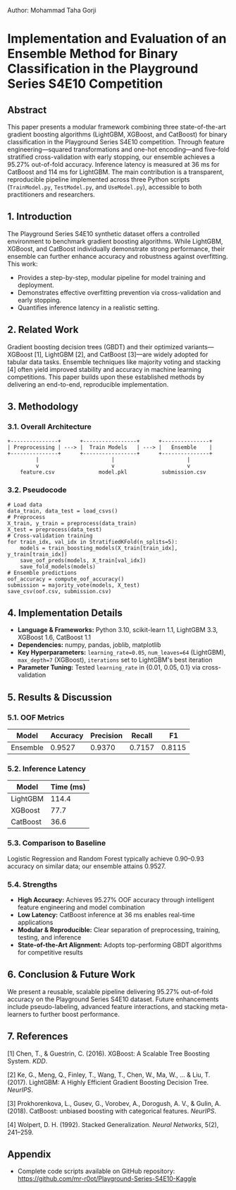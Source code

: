 Author: Mohammad Taha Gorji

# Implementation and Evaluation of an Ensemble Method for Binary Classification in the Playground Series S4E10 Competition

## Abstract

This paper presents a modular framework combining three state-of-the-art gradient boosting algorithms (LightGBM, XGBoost, and CatBoost) for binary classification in the Playground Series S4E10 competition. Through feature engineering—squared transformations and one-hot encoding—and five-fold stratified cross-validation with early stopping, our ensemble achieves a 95.27% out-of-fold accuracy. Inference latency is measured at 36 ms for CatBoost and 114 ms for LightGBM. The main contribution is a transparent, reproducible pipeline implemented across three Python scripts (`TrainModel.py`, `TestModel.py`, and `UseModel.py`), accessible to both practitioners and researchers.

## 1. Introduction

The Playground Series S4E10 synthetic dataset offers a controlled environment to benchmark gradient boosting algorithms. While LightGBM, XGBoost, and CatBoost individually demonstrate strong performance, their ensemble can further enhance accuracy and robustness against overfitting. This work:

* Provides a step-by-step, modular pipeline for model training and deployment.
* Demonstrates effective overfitting prevention via cross-validation and early stopping.
* Quantifies inference latency in a realistic setting.

## 2. Related Work

Gradient boosting decision trees (GBDT) and their optimized variants—XGBoost \[1], LightGBM \[2], and CatBoost \[3]—are widely adopted for tabular data tasks. Ensemble techniques like majority voting and stacking \[4] often yield improved stability and accuracy in machine learning competitions. This paper builds upon these established methods by delivering an end-to-end, reproducible implementation.

## 3. Methodology

### 3.1. Overall Architecture

```
+---------------+      +-----------------+      +---------------+
| Preprocessing | ---> |  Train Models   | ---> |   Ensemble    |
+---------------+      +-----------------+      +---------------+
         |                       |                       |
         v                       v                       v
    feature.csv              model.pkl           submission.csv
```

### 3.2. Pseudocode

```
# Load data
data_train, data_test = load_csvs()
# Preprocess
X_train, y_train = preprocess(data_train)
X_test = preprocess(data_test)
# Cross-validation training
for train_idx, val_idx in StratifiedKFold(n_splits=5):
    models = train_boosting_models(X_train[train_idx], y_train[train_idx])
    save_oof_preds(models, X_train[val_idx])
    save_fold_models(models)
# Ensemble predictions
oof_accuracy = compute_oof_accuracy()
submission = majority_vote(models, X_test)
save_csv(oof.csv, submission.csv)
```

## 4. Implementation Details

* **Language & Frameworks:** Python 3.10, scikit-learn 1.1, LightGBM 3.3, XGBoost 1.6, CatBoost 1.1
* **Dependencies:** numpy, pandas, joblib, matplotlib
* **Key Hyperparameters:** `learning_rate=0.05`, `num_leaves=64` (LightGBM), `max_depth=7` (XGBoost), `iterations` set to LightGBM's best iteration
* **Parameter Tuning:** Tested `learning_rate` in {0.01, 0.05, 0.1} via cross-validation

## 5. Results & Discussion

### 5.1. OOF Metrics

| Model    | Accuracy | Precision | Recall | F1     |
| -------- | -------- | --------- | ------ | ------ |
| Ensemble | 0.9527   | 0.9370    | 0.7157 | 0.8115 |

### 5.2. Inference Latency

| Model    | Time (ms) |
| -------- | --------- |
| LightGBM | 114.4     |
| XGBoost  | 77.7      |
| CatBoost | 36.6      |

### 5.3. Comparison to Baseline

Logistic Regression and Random Forest typically achieve 0.90–0.93 accuracy on similar data; our ensemble attains 0.9527.

### 5.4. Strengths

* **High Accuracy:** Achieves 95.27% OOF accuracy through intelligent feature engineering and model combination
* **Low Latency:** CatBoost inference at 36 ms enables real-time applications
* **Modular & Reproducible:** Clear separation of preprocessing, training, testing, and inference
* **State-of-the-Art Alignment:** Adopts top-performing GBDT algorithms for competitive results

## 6. Conclusion & Future Work

We present a reusable, scalable pipeline delivering 95.27% out-of-fold accuracy on the Playground Series S4E10 dataset. Future enhancements include pseudo-labeling, advanced feature interactions, and stacking meta-learners to further boost performance.

## 7. References

\[1] Chen, T., & Guestrin, C. (2016). XGBoost: A Scalable Tree Boosting System. *KDD*.

\[2] Ke, G., Meng, Q., Finley, T., Wang, T., Chen, W., Ma, W., ... & Liu, T. (2017). LightGBM: A Highly Efficient Gradient Boosting Decision Tree. *NeurIPS*.

\[3] Prokhorenkova, L., Gusev, G., Vorobev, A., Dorogush, A. V., & Gulin, A. (2018). CatBoost: unbiased boosting with categorical features. *NeurIPS*.

\[4] Wolpert, D. H. (1992). Stacked Generalization. *Neural Networks*, 5(2), 241–259.

## Appendix

* Complete code scripts available on GitHub repository: https://github.com/mr-r0ot/Playground-Series-S4E10-Kaggle
